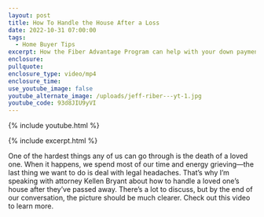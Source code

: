 ```yaml
---
layout: post
title: How To Handle the House After a Loss
date: 2022-10-31 07:00:00
tags:
  - Home Buyer Tips
excerpt: How the Fiber Advantage Program can help with your down payment.
enclosure:
pullquote:
enclosure_type: video/mp4
enclosure_time:
use_youtube_image: false
youtube_alternate_image: /uploads/jeff-riber---yt-1.jpg
youtube_code: 93d8JIU9yVI
---
```

{% include youtube.html %}

{% include excerpt.html %}

One of the hardest things any of us can go through is the death of a loved one. When it happens, we spend most of our time and energy grieving—the last thing we want to do is deal with legal headaches. That’s why I’m speaking with attorney Kellen Bryant about how to handle a loved one’s house after they’ve passed away. There’s a lot to discuss, but by the end of our conversation, the picture should be much clearer. Check out this video to learn more.